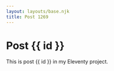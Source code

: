 ```yaml
---
layout: layouts/base.njk
title: Post 1269
---
```


# Post {{ id }}

This is post {{ id }} in my Eleventy project.
